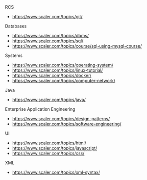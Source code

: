 
RCS

* https://www.scaler.com/topics/git/

Databases

* https://www.scaler.com/topics/dbms/
* https://www.scaler.com/topics/sql/
* https://www.scaler.com/topics/course/sql-using-mysql-course/


Systems

* https://www.scaler.com/topics/operating-system/
* https://www.scaler.com/topics/linux-tutorial/
* https://www.scaler.com/topics/docker/
* https://www.scaler.com/topics/computer-network/



Java 

* https://www.scaler.com/topics/java/

Enterprise Application Engineering

* https://www.scaler.com/topics/design-patterns/
* https://www.scaler.com/topics/software-engineering/

UI

* https://www.scaler.com/topics/html/
* https://www.scaler.com/topics/javascript/
* https://www.scaler.com/topics/css/


XML
* https://www.scaler.com/topics/xml-syntax/

